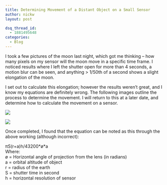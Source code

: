 ```yaml
---
title: Determining Movement of a Distant Object on a Small Sensor
author: nickw
layout: post

dsq_thread_id:
  - 1881495648
categories:
  - Blog
---
```

I took a few pictures of the moon last night, which got me thinking &#8211; how many pixels on my sensor will the moon move in a specific time frame. I noticed results where I left the shutter open for more than 4 seconds, a motion blur can be seen, and anything > 1/50th of a second shows a slight elongation of the moon.

I set out to calculate this elongation; however the results weren&#8217;t great, and I know my equations are definitely wrong. The following images outline the process to determine the movement. I will return to this at a later date, and determine how to calculate the movement on a sensor.

<p>
  <img class="img-responsive center-block" src="//cdn.nickwhyte.com/2013/IMG_1849.jpg" />
</p>
<p>
  <img class="img-responsive center-block" src="//cdn.nickwhyte.com/2013/IMG_1850.jpg" />
</p>


Once completed, I found that the equation can be noted as this through the above working (although incorrect):

πS(r+a)h/43200\*ø\*a  
Where:  
ø = Horizontal angle of projection from the lens (in radians)  
a = orbital altitude of object  
r = radius of the earth  
S = shutter time in second  
h = horizontal resolution of sensor

&nbsp;